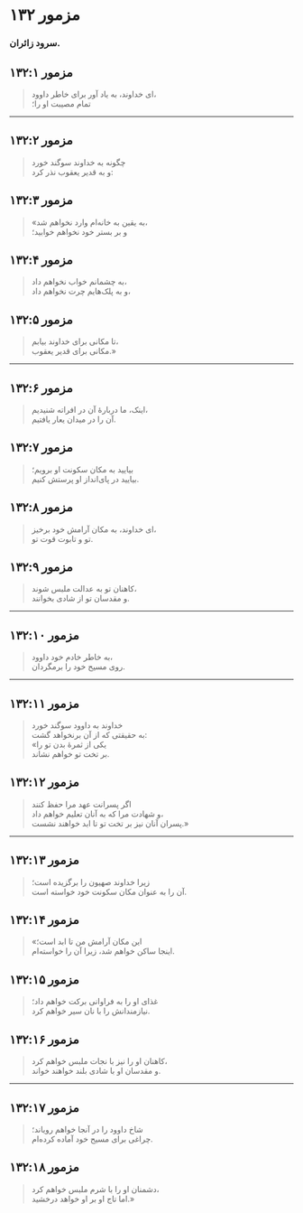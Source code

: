 # مزمور ۱۳۲

### سرود زائران.

## مزمور ۱۳۲:۱

> ای خداوند، به یاد آور برای خاطر داوود،  
> تمام مصیبت او را؛

---

## مزمور ۱۳۲:۲

> چگونه به خداوند سوگند خورد  
> و به قدیر یعقوب نذر کرد:

## مزمور ۱۳۲:۳

> «به یقین به خانه‌ام وارد نخواهم شد،  
> و بر بستر خود نخواهم خوابید؛

## مزمور ۱۳۲:۴

> به چشمانم خواب نخواهم داد،  
> و به پلک‌هایم چرت نخواهم داد،

## مزمور ۱۳۲:۵

> تا مکانی برای خداوند بیابم،  
> مکانی برای قدیر یعقوب.»

---

## مزمور ۱۳۲:۶

> اینک، ما دربارهٔ آن در افراته شنیدیم،  
> آن را در میدان یعار یافتیم.

## مزمور ۱۳۲:۷

> بیایید به مکان سکونت او برویم؛  
> بیایید در پای‌انداز او پرستش کنیم.

## مزمور ۱۳۲:۸

> ای خداوند، به مکان آرامش خود برخیز،  
> تو و تابوت قوت تو.

## مزمور ۱۳۲:۹

> کاهنان تو به عدالت ملبس شوند،  
> و مقدسان تو از شادی بخوانند.

---

## مزمور ۱۳۲:۱۰

> به خاطر خادم خود داوود،  
> روی مسیح خود را برمگردان.

---

## مزمور ۱۳۲:۱۱

> خداوند به داوود سوگند خورد  
> به حقیقتی که از آن برنخواهد گشت:  
> «یکی از ثمرهٔ بدن تو را  
> بر تخت تو خواهم نشاند.

## مزمور ۱۳۲:۱۲

> اگر پسرانت عهد مرا حفظ کنند  
> و شهادت مرا که به آنان تعلیم خواهم داد،  
> پسران آنان نیز بر تخت تو تا ابد خواهند نشست.»

---

## مزمور ۱۳۲:۱۳

> زیرا خداوند صهیون را برگزیده است؛  
> آن را به عنوان مکان سکونت خود خواسته است.

## مزمور ۱۳۲:۱۴

> «این مکان آرامش من تا ابد است؛  
> اینجا ساکن خواهم شد، زیرا آن را خواسته‌ام.

## مزمور ۱۳۲:۱۵

> غذای او را به فراوانی برکت خواهم داد؛  
> نیازمندانش را با نان سیر خواهم کرد.

## مزمور ۱۳۲:۱۶

> کاهنان او را نیز با نجات ملبس خواهم کرد،  
> و مقدسان او با شادی بلند خواهند خواند.

---

## مزمور ۱۳۲:۱۷

> شاخ داوود را در آنجا خواهم رویاند؛  
> چراغی برای مسیح خود آماده کرده‌ام.

## مزمور ۱۳۲:۱۸

> دشمنان او را با شرم ملبس خواهم کرد،  
> اما تاج او بر او خواهد درخشید.»
